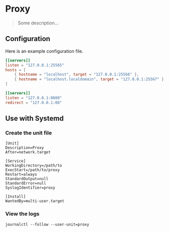 # Proxy

> Some description…

## Configuration

Here is an example configuration file.

```toml
[[servers]]
listen = "127.0.0.1:25565"
hosts = [
    { hostname = "localhost", target = "127.0.0.1:25566" },
    { hostname = "localhost.localdomain", target = "127.0.0.1:25567" },
]

[[servers]]
listen = "127.0.0.1:8080"
redirect = "127.0.0.1:80"
```

## Use with Systemd

### Create the unit file

```
[Unit]
Description=Proxy
After=network.target

[Service]
WorkingDirectory=/path/to
ExecStart=/path/to/proxy
Restart=always
StandardOutput=null
StandardError=null
SyslogIdentifier=proxy

[Install]
WantedBy=multi-user.target
```

### View the logs

```shell
journalctl --follow --user-unit=proxy
```
